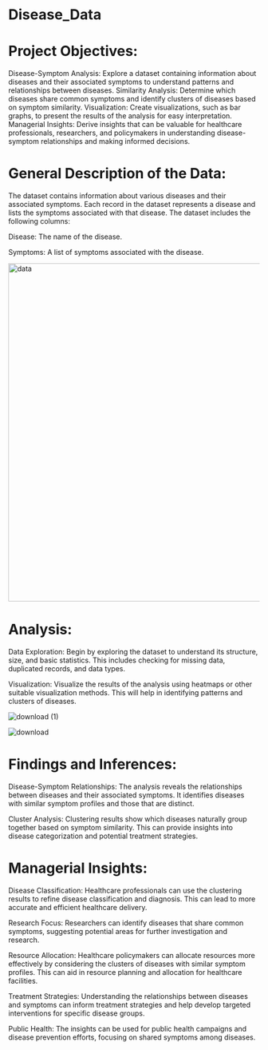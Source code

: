 # Disease_Data

# Project Objectives:

Disease-Symptom Analysis: Explore a dataset containing information about diseases and their associated symptoms to understand patterns and relationships between diseases.
Similarity Analysis: Determine which diseases share common symptoms and identify clusters of diseases based on symptom similarity.
Visualization: Create visualizations, such as bar graphs, to present the results of the analysis for easy interpretation.
Managerial Insights: Derive insights that can be valuable for healthcare professionals, researchers, and policymakers in understanding disease-symptom relationships and making informed decisions.

# General Description of the Data:

The dataset contains information about various diseases and their associated symptoms. Each record in the dataset represents a disease and lists the symptoms associated with that disease. The dataset includes the following columns:

Disease: The name of the disease.

Symptoms: A list of symptoms associated with the disease.




 <img width="677" alt="data" src="https://github.com/Suprita-Raha/Disease_Data/assets/141902194/5f2dc011-39a3-49fc-b1b4-dfc04d97432b">




# Analysis:

Data Exploration: Begin by exploring the dataset to understand its structure, size, and basic statistics. This includes checking for missing data, duplicated records, and data types.


Visualization: Visualize the results of the analysis using heatmaps or other suitable visualization methods. This will help in identifying patterns and clusters of diseases.


![download (1)](https://github.com/Suprita-Raha/Disease_Data/assets/141902194/09a5c58a-63dc-4008-b9e5-56d5ad45a43d)



![download](https://github.com/Suprita-Raha/Disease_Data/assets/141902194/9bf8e4b0-3eaf-4f8a-9e79-7da705f3630d)





# Findings and Inferences:

Disease-Symptom Relationships: The analysis reveals the relationships between diseases and their associated symptoms. It identifies diseases with similar symptom profiles and those that are distinct.

Cluster Analysis: Clustering results show which diseases naturally group together based on symptom similarity. This can provide insights into disease categorization and potential treatment strategies.




# Managerial Insights:

Disease Classification: Healthcare professionals can use the clustering results to refine disease classification and diagnosis. This can lead to more accurate and efficient healthcare delivery.

Research Focus: Researchers can identify diseases that share common symptoms, suggesting potential areas for further investigation and research.

Resource Allocation: Healthcare policymakers can allocate resources more effectively by considering the clusters of diseases with similar symptom profiles. This can aid in resource planning and allocation for healthcare facilities.

Treatment Strategies: Understanding the relationships between diseases and symptoms can inform treatment strategies and help develop targeted interventions for specific disease groups.

Public Health: The insights can be used for public health campaigns and disease prevention efforts, focusing on shared symptoms among diseases.




